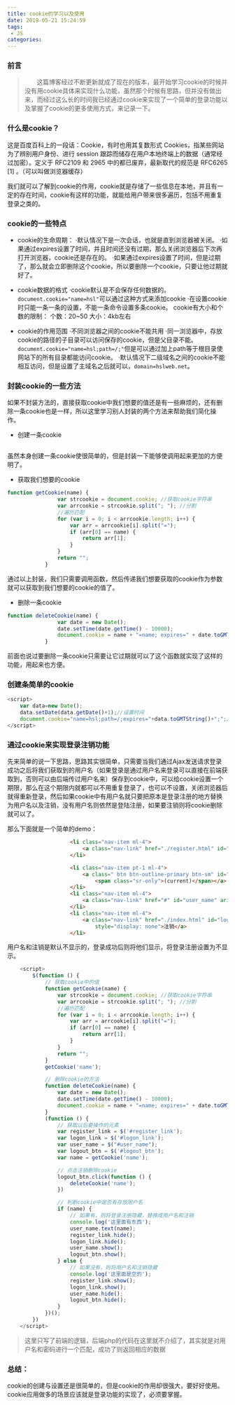 ```yaml
---
title: cookie的学习以及使用
date: 2019-05-21 15:24:59
tags:
 - JS
categories:
---
```

### 前言
> &nbsp;&nbsp;&nbsp;&nbsp;&nbsp;&nbsp;&nbsp;这篇博客经过不断更新就成了现在的版本，最开始学习cookie的时候并没有用cookie具体来实现什么功能，虽然那个时候有思路，但并没有做出来，而经过这么长的时间我已经通过cookie来实现了一个简单的登录功能以及掌握了cookie的更多使用方式，来记录一下。
<!-- more -->
### 什么是cookie？
这是百度百科上的一段话：Cookie，有时也用其复数形式 Cookies，指某些网站为了辨别用户身份、进行 session 跟踪而储存在用户本地终端上的数据（通常经过加密）。定义于 RFC2109 和 2965 中的都已废弃，最新取代的规范是 RFC6265 [1]  。（可以叫做浏览器缓存）

我们就可以了解到cookie的作用，cookie就是存储了一些信息在本地，并且有一定的存在时间，cookie有这样的功能，就能给用户带来很多遍历，包括不用重复登录之类的。

### cookie的一些特点
* cookie的生命周期：
·默认情况下是一次会话，也就是直到浏览器被关闭。
·如果通过expires设置了时间，并且时间还没有过期，那么关闭浏览器后下次再打开浏览器，cookie还是存在的。
·如果通过expires设置了时间，但是过期了，那么就会立即删除这个cookie，所以要删除一个cookie，只要让他过期就好了。


* cookie数据的格式
·cookie默认是不会保存任何数据的。
``document.cookie="name=hsl"``可以通过这种方式来添加cookie
·在设置cookie时只能一条一条的设置，不能一条命令设置多条cookie。
cookie有大小和个数的限制：
个数：20~50
大小：4kb左右

* cookie的作用范围
·不同浏览器之间的cookie不能共用
·同一浏览器中，存放cookie的路径的子目录可以访问保存的cookie，但是父目录不能。
``document.cookie="name=hsl;path=/;"``但是可以通过加上path等于根目录使网站下的所有目录都能访问cookie。
·默认情况下二级域名之间的cookie不能相互访问，但是设置了主域名之后就可以，``domain=hslweb.net``。

### 封装cookie的一些方法
如果不封装方法的，直接获取cookie中我们想要的值还是有一些麻烦的，还有删除一条cookie也是一样，所以这里学习别人封装的两个方法来帮助我们简化操作。
+ 创建一条cookie
```js


```
虽然本身创建一条cookie使很简单的，但是封装一下能够使调用起来更加的方便明了。

+ 获取我们想要的cookie
```js
function getCookie(name) {
                var strcookie = document.cookie; //获取cookie字符串
                var arrcookie = strcookie.split("; "); //分割
                //遍历匹配
                for (var i = 0; i < arrcookie.length; i++) {
                    var arr = arrcookie[i].split("=");
                    if (arr[0] == name) {
                        return arr[1];
                    }
                }
                return "";
            }
```
通过以上封装，我们只需要调用函数，然后传递我们想要获取的cookie作为参数就可以获取到我们想要的cookie的值了。

+ 删除一条cookie
```js
function deleteCookie(name) {
                var date = new Date();
                date.setTime(date.getTime() - 10000);
                document.cookie = name + "=name; expires=" + date.toGMTString();
            }
```
前面也说过要删除一条cookie只需要让它过期就可以了这个函数就实现了这样的功能，用起来也方便。


### 创建条简单的cookie
```js
<script>
    var data=new Date();
    data.setDate(data.getDate()+1);//设置时间
    document.cookie="name=hsl;path=/;expires="+data.toGMTString()+";";//创建一个cookie，设置了路径以及过期的时间为后一天。
</script>
```

### 通过cookie来实现登录注销功能
先来简单的说一下思路，思路其实很简单，只需要当我们通过Ajax发送请求登录成功之后将我们获取到的用户名（如果登录是通过用户名来登录可以直接在前端获取到，否则可以由后端传过用户名来）保存到cookie中，可以给cookie设置一个期限，那么在这个期限内就都可以不用重复登录了，也可以不设置，关闭浏览器后就得重新登录，然后如果cookie中有用户名就只要把原本是登录注册的地方替换为用户名以及注销，没有用户名则依然是登陆注册，如果要注销则将cookie删除就可以了。

那么下面就是一个简单的demo：
```html
                    <li class="nav-item ml-4">
                        <a class="nav-link" href="./register.html" id="register_link" aria-disabled="true">注册</a>
                    </li>

                    <li class="nav-item pt-1 ml-4">
                        <a class=" btn btn-outline-primary btn-sm" id="logon_link" role="button" href="./logon.html">登录
                            <span class="sr-only">(current)</span></a>
                    </li>
                    <li class="nav-item ml-4">
                        <a class="nav-link" href="#" id="user_name" aria-disabled="true" style="display: none">admin</a>
                    </li>
                    <li class="nav-item ml-4">
                        <a class="nav-link" href="./index.html" id="logout_btn" aria-disabled="true"
                            style="display: none">注销</a>
                    </li>
```
用户名和注销是默认不显示的，登录成功后则将他们显示，将登录注册设置为不显示。

```js
    <script>
        $(function () {
            // 获取cookie中的值
            function getCookie(name) {
                var strcookie = document.cookie; //获取cookie字符串
                var arrcookie = strcookie.split("; "); //分割
                //遍历匹配
                for (var i = 0; i < arrcookie.length; i++) {
                    var arr = arrcookie[i].split("=");
                    if (arr[0] == name) {
                        return arr[1];
                    }
                }
                return "";
            }
            getCookie('name');

            // 删除cookie的方法
            function deleteCookie(name) {
                var date = new Date();
                date.setTime(date.getTime() - 10000);
                document.cookie = name + "=name; expires=" + date.toGMTString();
            }
            (function () {
                // 获取以后要操作的元素
                var register_link = $('#register_link');
                var logon_link = $('#logon_link');
                var user_name = $("#user_name");
                var logout_btn = $('#logout_btn');
                var name = getCookie('name');

                // 点击注销删除cookie
                logout_btn.click(function () {
                    deleteCookie('name');
                })

                // 判断cookie中是否有存放用户名
                if (name) {
                    // 如果有，则将登录注册隐藏，替换成用户名和注销
                    console.log('这里面有东西');
                    user_name.text(name);
                    register_link.hide();
                    logon_link.hide();
                    user_name.show();
                    logout_btn.show();
                } else {
                    // 如果没有，则将用户名和注销隐藏
                    console.log('这里面是空的');
                    register_link.show();
                    logon_link.show();
                    user_name.hide();
                    logout_btn.hide();
                }
            })();
        })
    </script>
```
>这里只写了前端的逻辑，后端php的代码在这里就不介绍了，其实就是对用户名和密码进行一个匹配，成功了则返回相应的数据

### 总结：
cookie的创建与设置还是很简单的，但是cookie的作用却很强大，要好好使用。cookie应用做多的场景应该就是登录功能的实现了，必须要掌握。
